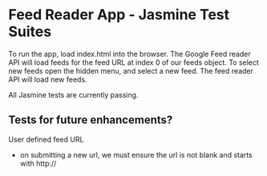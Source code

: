 # Feed Reader App - Jasmine Test Suites

To run the app, load index.html into the browser.
The Google Feed reader API will load feeds for the feed URL at index 0 of our feeds object.
To select new feeds open the hidden menu, and select a new feed. The feed reader API will load
new feeds.

All Jasmine tests are currently passing.


## Tests for future enhancements?

User defined feed URL
- on submitting a new url, we must ensure the url is not blank and starts with http://

